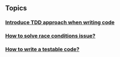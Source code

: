 
## Topics

### [Introduce TDD approach when writing code]()
### [How to solve race conditions issue?]()
### [How to write a testable code?]()
